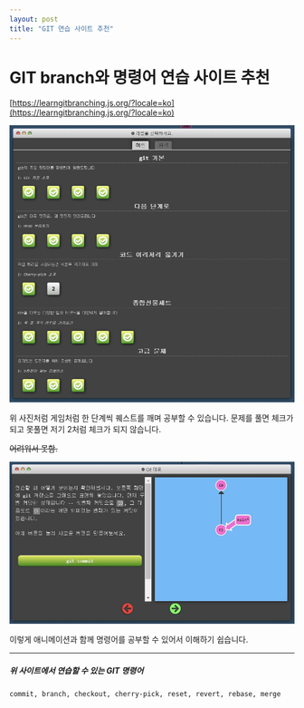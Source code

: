 ```yaml
---
layout: post
title: "GIT 연습 사이트 추천"
---
```


# GIT branch와 명령어 연습 사이트 추천

[https://learngitbranching.js.org/?locale=ko](https://learngitbranching.js.org/?locale=ko)

![사이트 사진](/site.jpg)

위 사진처럼 게임처럼 한 단계씩 퀘스트를 깨며 공부할 수 있습니다.
문제를 풀면 체크가 되고 못풀면 저기 2처럼 체크가 되지 않습니다.

~~어려워서 못함.~~

![git](/gigigit.JPG)

이렇게 애니메이션과 함께 명령어를 공부할 수 있어서 이해하기 쉽습니다.

---

##### 위 사이트에서 연습할 수 있는 GIT 명령어

```
commit, branch, checkout, cherry-pick, reset, revert, rebase, merge
```
